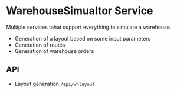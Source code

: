 # WarehouseSimualtor Service
Multiple services tahat support everything to simulate a warehouse.
- Generation of a layout based on some input parameters
- Generation of routes
- Generation of warehouse orders

## API
- Layout generation `/api/whlayout`
